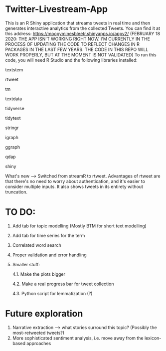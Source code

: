 # Twitter-Livestream-App
This is an R Shiny application that streams tweets in real time and then generates interactive analytics from the collected Tweets.
You can find it at this address: https://moopyminesbleetr.shinyapps.io/appv2/ (FEBRUARY 18 2020: THE APP ISN'T WORKING RIGHT NOW. I'M CURRENTLY IN THE PROCESS OF UPDATING THE CODE TO REFLECT CHANGES IN R PACKAGES IN THE LAST FEW YEARS. THE CODE IN THIS REPO WILL WORK PROPERLY, BUT AT THE MOMENT IS NOT VALIDATED) To run this code, you will need R Studio and the following libraries installed:

textstem

rtweet

tm

textdata

tidyverse

tidytext

stringr

igraph

ggraph

qdap

shiny

What's new --> Switched from streamR to rtweet. Advantages of rtweet are that there's no need to worry about authentication, and it's easier to consider multiple inputs. It also shows tweets in its entirety without truncation.

# TO DO:
  1. Add tab for topic modelling (Mostly BTM for short text modelling)
  2. Add tab for time series for the term
  3. Correlated word search
  4. Proper validation and error handling
  4. Smaller stuff:
  
      4.1. Make the plots bigger
      
      4.2. Make a real progress bar for tweet collection
      
      4.3. Python script for lemmatization (?)

# Future exploration
   1. Narrative extraction --> what stories surround this topic? (Possibly the most-retweeted tweets?)
   2. More sophisticated sentiment analysis, i.e. move away from the lexicon-based approaches   
